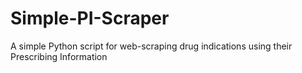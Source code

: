 # Simple-PI-Scraper
A simple Python script for web-scraping drug indications using their Prescribing Information
